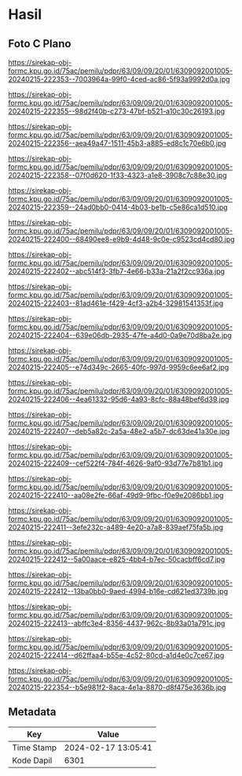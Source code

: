 # Hasil

## Foto C Plano

https://sirekap-obj-formc.kpu.go.id/75ac/pemilu/pdpr/63/09/09/20/01/6309092001005-20240215-222353--7003964a-99f0-4ced-ac86-5f93a9992d0a.jpg

https://sirekap-obj-formc.kpu.go.id/75ac/pemilu/pdpr/63/09/09/20/01/6309092001005-20240215-222355--98d2f40b-c273-47bf-b521-a10c30c26193.jpg

https://sirekap-obj-formc.kpu.go.id/75ac/pemilu/pdpr/63/09/09/20/01/6309092001005-20240215-222356--aea49a47-1511-45b3-a885-ed8c1c70e6b0.jpg

https://sirekap-obj-formc.kpu.go.id/75ac/pemilu/pdpr/63/09/09/20/01/6309092001005-20240215-222358--07f0d620-1f33-4323-a1e8-3908c7c88e30.jpg

https://sirekap-obj-formc.kpu.go.id/75ac/pemilu/pdpr/63/09/09/20/01/6309092001005-20240215-222359--24ad0bb0-0414-4b03-be1b-c5e86ca1d510.jpg

https://sirekap-obj-formc.kpu.go.id/75ac/pemilu/pdpr/63/09/09/20/01/6309092001005-20240215-222400--68490ee8-e9b9-4d48-9c0e-c9523cd4cd80.jpg

https://sirekap-obj-formc.kpu.go.id/75ac/pemilu/pdpr/63/09/09/20/01/6309092001005-20240215-222402--abc514f3-3fb7-4e66-b33a-21a2f2cc936a.jpg

https://sirekap-obj-formc.kpu.go.id/75ac/pemilu/pdpr/63/09/09/20/01/6309092001005-20240215-222403--81ad461e-f429-4cf3-a2b4-32981541353f.jpg

https://sirekap-obj-formc.kpu.go.id/75ac/pemilu/pdpr/63/09/09/20/01/6309092001005-20240215-222404--639e06db-2935-47fe-a4d0-0a9e70d8ba2e.jpg

https://sirekap-obj-formc.kpu.go.id/75ac/pemilu/pdpr/63/09/09/20/01/6309092001005-20240215-222405--e74d349c-2665-40fc-997d-9959c6ee6af2.jpg

https://sirekap-obj-formc.kpu.go.id/75ac/pemilu/pdpr/63/09/09/20/01/6309092001005-20240215-222406--4ea61332-95d6-4a93-8cfc-88a48bef6d39.jpg

https://sirekap-obj-formc.kpu.go.id/75ac/pemilu/pdpr/63/09/09/20/01/6309092001005-20240215-222407--deb5a82c-2a5a-48e2-a5b7-dc63de41a30e.jpg

https://sirekap-obj-formc.kpu.go.id/75ac/pemilu/pdpr/63/09/09/20/01/6309092001005-20240215-222409--cef522f4-784f-4626-9af0-93d77e7b81b1.jpg

https://sirekap-obj-formc.kpu.go.id/75ac/pemilu/pdpr/63/09/09/20/01/6309092001005-20240215-222410--aa08e2fe-66af-49d9-9fbc-f0e9e2086bb1.jpg

https://sirekap-obj-formc.kpu.go.id/75ac/pemilu/pdpr/63/09/09/20/01/6309092001005-20240215-222411--3efe232c-a489-4e20-a7a8-839aef75fa5b.jpg

https://sirekap-obj-formc.kpu.go.id/75ac/pemilu/pdpr/63/09/09/20/01/6309092001005-20240215-222412--5a00aace-e825-4bb4-b7ec-50cacbff6cd7.jpg

https://sirekap-obj-formc.kpu.go.id/75ac/pemilu/pdpr/63/09/09/20/01/6309092001005-20240215-222412--13ba0bb0-9aed-4994-b16e-cd621ed3739b.jpg

https://sirekap-obj-formc.kpu.go.id/75ac/pemilu/pdpr/63/09/09/20/01/6309092001005-20240215-222413--abffc3e4-8356-4437-962c-8b93a01a791c.jpg

https://sirekap-obj-formc.kpu.go.id/75ac/pemilu/pdpr/63/09/09/20/01/6309092001005-20240215-222414--d62ffaa4-b55e-4c52-80cd-a1d4e0c7ce67.jpg

https://sirekap-obj-formc.kpu.go.id/75ac/pemilu/pdpr/63/09/09/20/01/6309092001005-20240215-222354--b5e981f2-8aca-4e1a-8870-d8f475e3636b.jpg


## Metadata

| Key        | Value               |
| ---------- | ------------------- |
| Time Stamp | 2024-02-17 13:05:41 |
| Kode Dapil | 6301                |



